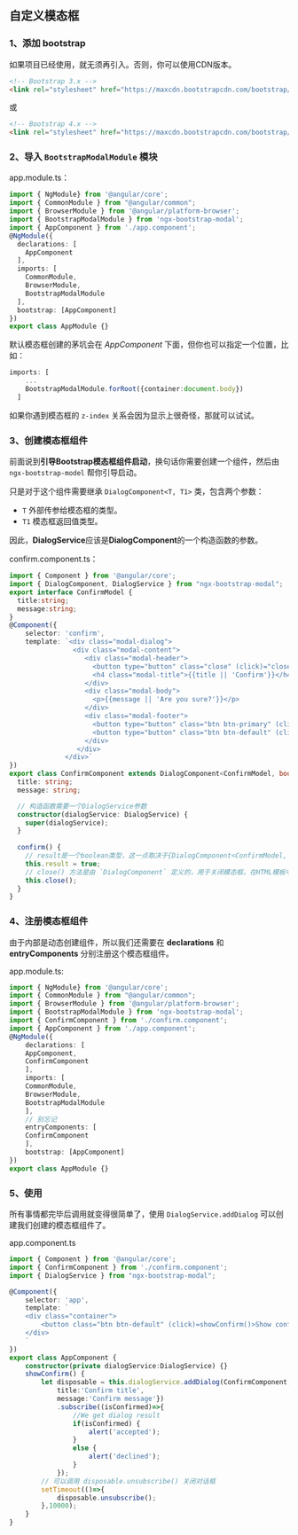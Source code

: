 ## 自定义模态框

### 1、添加 bootstrap

如果项目已经使用，就无须再引入。否则，你可以使用CDN版本。

```html
<!-- Bootstrap 3.x -->
<link rel="stylesheet" href="https://maxcdn.bootstrapcdn.com/bootstrap/3.3.7/css/bootstrap.min.css" integrity="sha384-BVYiiSIFeK1dGmJRAkycuHAHRg32OmUcww7on3RYdg4Va+PmSTsz/K68vbdEjh4u" crossorigin="anonymous">
```

或

```html
<!-- Bootstrap 4.x -->
<link rel="stylesheet" href="https://maxcdn.bootstrapcdn.com/bootstrap/4.0.0-alpha.6/css/bootstrap.min.css" integrity="sha384-rwoIResjU2yc3z8GV/NPeZWAv56rSmLldC3R/AZzGRnGxQQKnKkoFVhFQhNUwEyJ" crossorigin="anonymous">
```

### 2、导入 `BootstrapModalModule` 模块

app.module.ts：

```typescript
import { NgModule} from '@angular/core';
import { CommonModule } from "@angular/common";
import { BrowserModule } from '@angular/platform-browser';
import { BootstrapModalModule } from 'ngx-bootstrap-modal';
import { AppComponent } from './app.component';
@NgModule({
  declarations: [
    AppComponent
  ],
  imports: [
    CommonModule,
    BrowserModule,
    BootstrapModalModule
  ],
  bootstrap: [AppComponent]
})
export class AppModule {}
```

默认模态框创建的茅坑会在 _AppComponent_ 下面，但你也可以指定一个位置，比如：

```typescript
imports: [
    ...
    BootstrapModalModule.forRoot({container:document.body})
  ]
```

如果你遇到模态框的 `z-index` 关系会因为显示上很奇怪，那就可以试试。

### 3、创建模态框组件

前面说到**引导Bootstrap模态框组件启动**，换句话你需要创建一个组件，然后由 `ngx-bootstrap-model` 帮你引导启动。

只是对于这个组件需要继承 `DialogComponent<T, T1>` 类，包含两个参数：

+ `T` 外部传参给模态框的类型。
+ `T1` 模态框返回值类型。

因此，**DialogService**应该是**DialogComponent**的一个构造函数的参数。

confirm.component.ts：

```typescript
import { Component } from '@angular/core';
import { DialogComponent, DialogService } from "ngx-bootstrap-modal";
export interface ConfirmModel {
  title:string;
  message:string;
}
@Component({  
    selector: 'confirm',
    template: `<div class="modal-dialog">
                <div class="modal-content">
                   <div class="modal-header">
                     <button type="button" class="close" (click)="close()" >&times;</button>
                     <h4 class="modal-title">{{title || 'Confirm'}}</h4>
                   </div>
                   <div class="modal-body">
                     <p>{{message || 'Are you sure?'}}</p>
                   </div>
                   <div class="modal-footer">
                     <button type="button" class="btn btn-primary" (click)="confirm()">OK</button>
                     <button type="button" class="btn btn-default" (click)="close()" >Cancel</button>
                   </div>
                 </div>
              </div>`
})
export class ConfirmComponent extends DialogComponent<ConfirmModel, boolean> implements ConfirmModel {
  title: string;
  message: string;

  // 构造函数需要一个DialogService参数
  constructor(dialogService: DialogService) {
    super(dialogService);
  }
  
  confirm() {
    // result是一个boolean类型，这一点取决于{DialogComponent<ConfirmModel, boolean>}
    this.result = true;
    // close() 方法是由 `DialogComponent` 定义的，用于关闭模态框。在HTML模板中也有可以调用。
    this.close(); 
  }
}
```

### 4、注册模态框组件

由于内部是动态创建组件，所以我们还需要在 **declarations** 和 **entryComponents** 分别注册这个模态框组件。

app.module.ts:

```typescript
import { NgModule} from '@angular/core';
import { CommonModule } from "@angular/common";
import { BrowserModule } from '@angular/platform-browser';
import { BootstrapModalModule } from 'ngx-bootstrap-modal';
import { ConfirmComponent } from './confirm.component';
import { AppComponent } from './app.component';
@NgModule({
    declarations: [
    AppComponent,
    ConfirmComponent
    ],
    imports: [
    CommonModule,
    BrowserModule,
    BootstrapModalModule
    ],
    // 别忘记
    entryComponents: [
    ConfirmComponent
    ],
    bootstrap: [AppComponent]
})
export class AppModule {}
```

### 5、使用

所有事情都完毕后调用就变得很简单了，使用 `DialogService.addDialog` 可以创建我们创建的模态框组件了。

app.component.ts

```typescript
import { Component } from '@angular/core';
import { ConfirmComponent } from './confirm.component';
import { DialogService } from "ngx-bootstrap-modal";

@Component({
    selector: 'app',
    template: `
    <div class="container">
        <button class="btn btn-default" (click)=showConfirm()>Show confirm</button>
    </div>
    `
})
export class AppComponent {
    constructor(private dialogService:DialogService) {}
    showConfirm() {
        let disposable = this.dialogService.addDialog(ConfirmComponent, {
            title:'Confirm title', 
            message:'Confirm message'})
            .subscribe((isConfirmed)=>{
                //We get dialog result
                if(isConfirmed) {
                    alert('accepted');
                }
                else {
                    alert('declined');
                }
            });
        // 可以调用 disposable.unsubscribe() 关闭对话框
        setTimeout(()=>{
            disposable.unsubscribe();
        },10000);
    }
}
```
